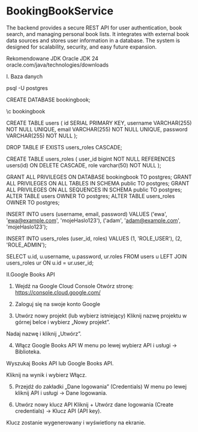 # BookingBookService

The backend provides a secure REST API for user authentication, book search, and managing personal book lists. It
integrates with external book data sources and stores user information in a database. The system is designed for
scalability, security, and easy future expansion.



Rekomendowane JDK Oracle JDK 24  oracle.com/java/technologies/downloads

I. Baza danych

   psql -U postgres

CREATE DATABASE bookingbook;

\c bookingbook

CREATE TABLE users (
id SERIAL PRIMARY KEY,
username VARCHAR(255) NOT NULL UNIQUE,
email VARCHAR(255) NOT NULL UNIQUE,
password VARCHAR(255) NOT NULL
);


DROP TABLE IF EXISTS users_roles CASCADE;

CREATE TABLE users_roles (
user_id bigint NOT NULL
REFERENCES users(id) ON DELETE CASCADE,
role    varchar(50) NOT NULL
);

GRANT ALL PRIVILEGES ON DATABASE bookingbook TO postgres;
GRANT ALL PRIVILEGES ON ALL TABLES IN SCHEMA public TO postgres;
GRANT ALL PRIVILEGES ON ALL SEQUENCES IN SCHEMA public TO postgres;
ALTER TABLE users OWNER TO postgres;
ALTER TABLE users_roles OWNER TO postgres;

INSERT INTO users (username, email, password)
VALUES
('ewa', 'ewa@example.com', 'mojeHaslo123'),
('adam', 'adam@example.com', 'mojeHaslo123');


INSERT INTO users_roles (user_id, roles)
VALUES
(1, 'ROLE_USER'),
(2, 'ROLE_ADMIN');

SELECT u.id, u.username, u.password, ur.roles
FROM users u
LEFT JOIN users_roles ur ON u.id = ur.user_id;

II.Google Books API

1. Wejdź na Google Cloud Console
   Otwórz stronę: https://console.cloud.google.com/

2. Zaloguj się na swoje konto Google
3. Utwórz nowy projekt (lub wybierz istniejący)
   Kliknij nazwę projektu w górnej belce i wybierz „Nowy projekt”.

Nadaj nazwę i kliknij „Utwórz”.

4. Włącz Google Books API
   W menu po lewej wybierz API i usługi → Biblioteka.

Wyszukaj Books API lub Google Books API.

Kliknij na wynik i wybierz Włącz.

5. Przejdź do zakładki „Dane logowania” (Credentials)
   W menu po lewej kliknij API i usługi → Dane logowania.

6. Utwórz nowy klucz API
   Kliknij + Utwórz dane logowania (Create credentials) → Klucz API (API key).

Klucz zostanie wygenerowany i wyświetlony na ekranie.

